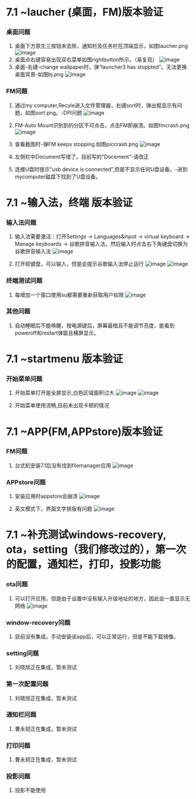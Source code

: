 # 7.1 ~laucher (桌面，FM)版本验证
### 桌面问题
1.  桌面下方原生三按钮未去除，通知栏及任务栏在顶端显示，如图laucher.png
![image](./IMGview/7.1/launcher/launcher.png)
2.  桌面点右键容易出现双右菜单如图rightbutton所示。（易复现）
![image](./IMGview/7.1/launcher/rightbutton.png)
3.  桌面-右键-change wallpaper时，弹“launcher3 has stoppted”。无法更换桌面背景-如图bj.png
![image](./IMGview/7.1/launcher/bj.png)

### FM问题
1.  通过my computer,Recyle进入文件管理器，右键sort时，弹出框显示有问题，如图sort.png。-DPI问题
![image](./IMGview/7.1/launcher/sort.png)
2.  FM-Auto Mount识别到的分区不可点击，点击FM即崩溃。如图fmcrash.png
![image](./IMGview/7.1/launcher/fmcrash.png)
3.  查看截图时-弹FM keeps stopping.如图piccrash.png
![image](./IMGview/7.1/launcher/piccrash.png)
4.  左侧栏中Document写错了。目前写的“Docement”-请改正

5. 连接U盘时提示“usb device is connected”,但是不显示任何U盘设备。-进到mycomputer磁盘下找到了U盘设备。

# 7.1 ~输入法，终端 版本验证

### 输入法问题

1. 输入法需要激活：打开Settings -> Languages&input -> virtual keyboard -> Manage keyboards -> 谷歌拼音输入法，然后输入时点击右下角键盘切换为谷歌拼音输入法
![image](./IMGview/7.1/input-terminal/changekeyboard.png)

2. 打开软键盘，可以输入，但是会提示谷歌输入法停止运行
![image](./IMGview/7.1/input-terminal/hasstoped.png)
![image](./IMGview/7.1/input-terminal/keepstoping.png)

### 终端测试问题

1. 每增加一个窗口使用su都需要重新获取用户权限
![image](./IMGview/7.1/input-terminal/terminal.png)

### 其他问题

1. 自动睡眠后不能唤醒，按电源键后，屏幕最暗且不能调节亮度，能看到poweroff和restart弹窗且横屏显示。


# 7.1 ~startmenu 版本验证

### 开始菜单问题

1. 开始菜单打开是全屏显示,白色区域面积过大
![image](./IMGview/7.1/startmenu/开始菜单1.png )
![image](./IMGview/7.1/startmenu/开始菜单3.png )

2. 开始菜单使用流畅,目前未出现卡顿的情况

# 7.1 ~APP(FM,APPstore)版本验证
### FM问题

1. 台式机安装7.1后没有找到filemanager应用
![image](./IMGview/7.1/launcher/noFM.png)

### APPstore问题

1. 安装应用时appstore会崩溃
![image](./IMGview/7.1/appstore/appstore1.png)

2. 英文模式下，界面文字排版有问题
![image](./IMGview/7.1/appstore/APPSTOREinEnglish.png)

# 7.1 ~补充测试windows-recovery, ota，setting（我们修改过的），第一次的配置，通知栏，打印，投影功能
### ota问题

1. 可以打开应用，但是由于设置中没有输入升级地址的地方，因此会一直显示无网络
![image](./IMGview/7.1/ota/ota1.png)

### window-recovery问题
1. 目前没有集成。手动安装该app后，可以正常运行，但是不能下载镜像。

### setting问题
1. 刘晓旭正在集成，暂未测试

### 第一次配置问题
1. 刘晓旭正在集成，暂未测试

### 通知栏问题
1. 曹永韧正在集成，暂未测试

### 打印问题
1. 曹永韧正在集成，暂未测试

### 投影问题
1. 投影不能使用
